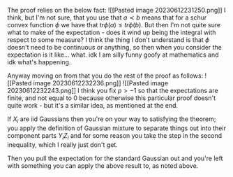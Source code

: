 The proof relies on the below fact: 
![[Pasted image 20230612231250.png]]
I think, but I'm not sure, that you use that $a \prec b$ means that for a schur convex function $\phi$ we have that $tr \phi(a) \leq tr \phi(b)$. But then I'm not quite sure what to make of the expectation - does it wind up being the integral with respect to some measure? I think the thing I don't understand is that $\phi$ doesn't need to be continuous or anything, so then when you consider the expectation is it like... what. idk I am silly funny goofy at mathematics and idk what's happening. 

Anyway moving on from that you do the rest of the proof as follows: 
![[Pasted image 20230612232236.png]]
![[Pasted image 20230612232243.png]]
I think you fix $p > -1$ so that the expectations are finite, and not equal to $0$ because otherwise this particular proof doesn't quite work - but it's a similar idea, as mentioned at the end. 

If $X_i$ are iid Gaussians then you're on your way to satisfying the theorem; you apply the definition of Gaussian mixture to separate things out into their component parts $Y_i Z_i$ and for some reason you take the step in the second inequality, which I really just don't get. 

Then you pull the expectation for the standard Gaussian out and you're left with something you can apply the above result to, as noted above. 